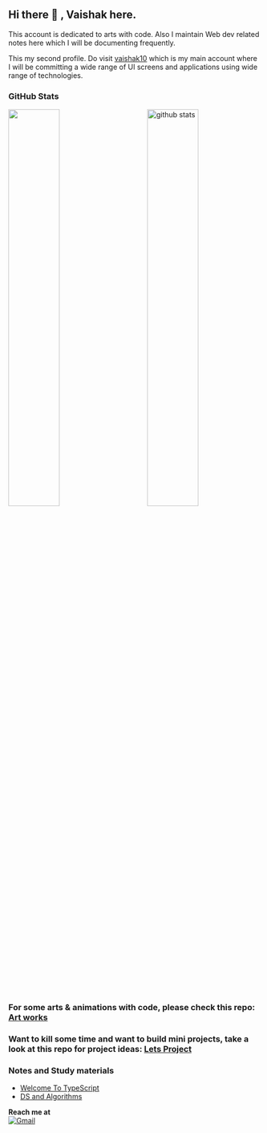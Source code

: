 ## Hi there 👋 , Vaishak here.

This account is dedicated to arts with code. Also I maintain Web dev related notes here which I will be documenting frequently.

This my second profile. Do visit [vaishak10](https://github.com/vaishak10) which is my main account where I will be committing a wide range of UI screens and applications using wide range of technologies. 

### GitHub Stats
<img src="https://github-readme-stats.vercel.app/api?username=VaishakKS&show_icons=true&theme=gotham" alt="github stats" width="45%" align="right"/>
<img src="https://github-readme-streak-stats.herokuapp.com/?user=VaishakKS&theme=dark" width="45%" />

### For some arts & animations with code, please check this repo: [Art works](https://github.com/VaishakKS/Art-Works)

### Want to kill some time and want to build mini projects, take a look at this repo for project ideas: [Lets Project](https://github.com/VaishakKS/Lets-Project)

### Notes and Study materials
 - [Welcome To TypeScript](https://github.com/VaishakKS/TypeScript-Notes)
 - [DS and Algorithms](https://github.com/VaishakKS/DS-Algorithms-withJavascript)

**Reach me at**<br>
<a href="mailto:vaishakmnglr@gmail.com">![Gmail](https://img.shields.io/badge/Gmail-D14836?style=for-the-badge&logo=gmail&logoColor=white)
